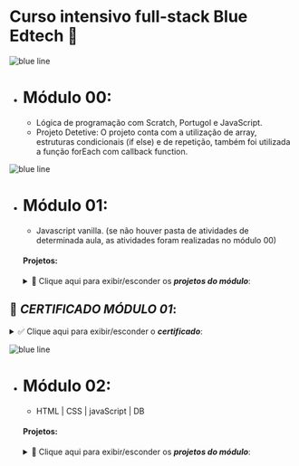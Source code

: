 # Curso intensivo full-stack Blue Edtech 💙

![blue line](https://user-images.githubusercontent.com/56365639/175077418-dba527c8-b57e-4427-a062-8301f726c4b8.png)


- # Módulo 00:
  * Lógica de programação com Scratch, Portugol e JavaScript.
  * Projeto Detetive: O projeto conta com a utilização de array, estruturas condicionais (if else) e de repetição, também foi utilizada a função forEach com callback function.
  
![blue line](https://user-images.githubusercontent.com/56365639/175077430-6669c3b4-45fe-4978-ac00-a31d6c75cec3.png)
  
- # Módulo 01:
  * Javascript vanilla. (se não houver pasta de atividades de determinada aula, as atividades foram realizadas no módulo 00)
  #### Projetos:
   
   <details>
   <summary>🔽 Clique aqui para exibir/esconder os <b><i>projetos do módulo</b></i>: </summary>
  
  
   ### *[Jornada do Herói]([https://github.com/chtwikee/blueedtech-fullstack/tree/main/M01-PROJETO-01])* :superhero::superhero_man::
   O projeto conta com a utilização de array, estruturas condicionais (switch case) e de repetição, também foi utilizada a função forEach com callback function.
   
   <details>
   <summary>✅ Clique aqui para exibir/esconder o <b><i>certificado</b></i>: </summary>
 
   ![image](https://user-images.githubusercontent.com/56365639/171666476-07fa5acc-7318-4bf7-823e-c036b975ce4d.png)
 
   </details>

  ***
  
   ### *[Jokenpo]([https://github.com/chtwikee/blueedtech-fullstack/tree/main/M01-PROJETO-02])* :facepunch::hand::v:: 
   O projeto conta com laços de repetição, funções, condicionais e tratamento de erro com Try...Catch/Finaly Throw.
  
   <details>
   <summary>✅ Clique aqui para exibir/esconder o <b><i>certificado</b></i>: </summary>
 
   ![image](https://user-images.githubusercontent.com/56365639/172929752-abc90d42-3518-4889-bfdf-0356348c5433.png)

   </details>
  
  ***
  
   ### *[Jogo da velha]([https://github.com/chtwikee/blueedtech-fullstack/tree/main/M01-PROJETO-03])* :white_circle::older_adult::heavy_multiplication_x:: 
   O projeto conta com laços de repetição, funções, condicionais, objetos e tratamento de erro com Try...Catch Throw.
  
  <details>
   <summary>✅ Clique aqui para exibir/esconder o <b><i>certificado</b></i>: </summary>
  
  ![image](https://user-images.githubusercontent.com/56365639/173703008-e832c216-acc6-4fbd-9f21-f3ddfb754242.png)
  
  </details>
  
  ***
  
   ### *[Jogo ficção interativa]([https://github.com/chtwikee/blueedtech-fullstack/tree/main/M01-PROJETO-04])* 🕹: 
   O projeto conta com laços de repetição, funções, condicionais, objetos e tratamento de erro com Try...Catch Throw.
  
  <details>
   <summary>✅ Clique aqui para exibir/esconder o <b><i>certificado</b></i>: </summary>
  
  ![image](https://user-images.githubusercontent.com/56365639/175047322-d8bdebc6-051c-4204-bb13-cc6c889c9e24.png)
  
  </details>
  
  ***
 
 </details>
  
  ## 💙 *CERTIFICADO MÓDULO 01*:
  
  <details>
   <summary>✅ Clique aqui para exibir/esconder o <b><i>certificado</b></i>: </summary>
  
  ![image](https://user-images.githubusercontent.com/56365639/175048082-c29eac0f-d519-4f1a-802e-11a04fc43c05.png)
  
  </details>
  
  
 ![blue line](https://user-images.githubusercontent.com/56365639/175077603-5822ac64-2b6c-4421-8281-e0b2e19dc8d2.png)


 - # Módulo 02:
   * HTML | CSS | javaScript | DB 


   #### Projetos:
   
   <details>
   <summary>🔽 Clique aqui para exibir/esconder os <b><i>projetos do módulo</b></i>: </summary>
 
 
 
 
 
   </details>








